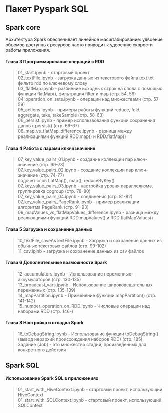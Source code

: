 # Пакет Pyspark SQL

## Spark core

Архитектура Spark обеcпечивает линейное масштабирование: удвоение объемов доступных ресурсов часто приводит к удвоению скорости работы приложения.  

#### Глава 3  Программирование операций с RDD  

> 01_start.ipynb - стартовый проект  
> 02_textFile.ipynb - загрузка данных из текстового файла text.txt фильтр rdd по ключевому слову   
> 03_flatMap.ipynb - разбиение исходных строк на слова с помощью функции flatMap(), фильтрация filter и map (стр. 54, 56)  
> 04_operation_on_sets.ipynb - операции над множествами (стр. 57-59)  
> 05_actions.ipynb - примеры работы функций reduce, fold, aggregate, take, takeSample (стр. 58-63)  
> 06_persist.ipynb - пример использвования функции сохранения данных persist() (стр. 66-67)  
> 08_map_vs_flatMap_difference.ipynb - разница между реализациями функций RDD.map() и RDD.flatMap()  

#### Глава 4  Работа с парами ключ/значение  

> 07_key_value_pairs_01.ipynb - создание коллекции пар ключ-значение (стр. 69-73)  
> 07_key_value_pairs_02.ipynb - создание коллекции пар ключ-значение (стр. 74-77)  
>                       подсчет слов flatMap(), map(), reduceByKey()  
> 07_key_value_pairs_03.ipynb - настройка уровня параллелизма, группировка cogroup (стр. 78-80)  
> 07_key_value_pairs_04.ipynb - соединения (стр. 81-82)  
> 07_key_value_pairs_PageRank.ipynb - пример реализации алгоритма PageRank (стр. 91-93)
> 09_mapValues_vs_flatMapValues_difference.ipynb - разница между реализациями функций RDD.mapValues() и RDD.flatMapValues()

#### Глава 5  Загрузка и сохранение данных  

> 10_textFile_saveAsTextFile.ipynb - Загрузка и сохранение данных из обычных текстовых файлов (стр. 99-102)  
> 11_csv.ipjnb - загрузка и сохранение данных из csv файлов  

#### Глава 6  Дополнительные возможности Spark  

> 12_accumulators.ipynb - Использование переменных-аккумуляторов (стр. 130-135)  
> 13_broadcast_vars.ipynb - Использование широковещательных переменных (стр. 135-139)  
> 14_mapPartition.ipynb - Применение функции mapPartition() (стр. 141-142)  
> 15_number_operation_on_RDD.ipynb - Числовые операции над наборами RDD (стр. 146-)  
> 

#### Глава 8  Настройка и отладка Spark  

> 16_toDebugString.ipynb - Использование функции toDebugString() (вывод иерархий происхождения наборов RDD) (стр. 185)  
> Задание (Job) - это множество стадий, произведенных для конкретного действия

## Spark SQL

#### Использование Spark SQL в приложениях 

> 01_start_with_HiveContext.ipynb - стартовый проект, использующий HiveContext  
> 01_start_with_SQLContext.ipynb - стартовый проект, использующий SQLContext  